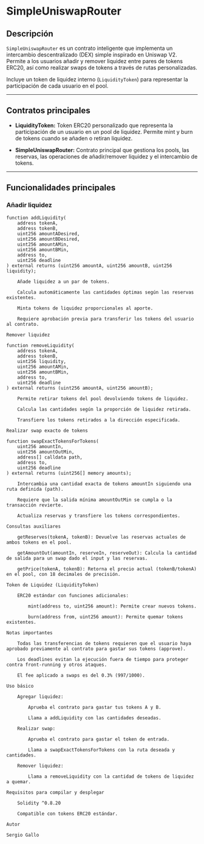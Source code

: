 # SimpleUniswapRouter

## Descripción

`SimpleUniswapRouter` es un contrato inteligente que implementa un intercambio descentralizado (DEX) simple inspirado en Uniswap V2. Permite a los usuarios añadir y remover liquidez entre pares de tokens ERC20, así como realizar swaps de tokens a través de rutas personalizadas.

Incluye un token de liquidez interno (`LiquidityToken`) para representar la participación de cada usuario en el pool.

---

## Contratos principales

- **LiquidityToken:** Token ERC20 personalizado que representa la participación de un usuario en un pool de liquidez. Permite mint y burn de tokens cuando se añaden o retiran liquidez.

- **SimpleUniswapRouter:** Contrato principal que gestiona los pools, las reservas, las operaciones de añadir/remover liquidez y el intercambio de tokens.

---

## Funcionalidades principales

### Añadir liquidez

```solidity
function addLiquidity(
    address tokenA,
    address tokenB,
    uint256 amountADesired,
    uint256 amountBDesired,
    uint256 amountAMin,
    uint256 amountBMin,
    address to,
    uint256 deadline
) external returns (uint256 amountA, uint256 amountB, uint256 liquidity);

    Añade liquidez a un par de tokens.

    Calcula automáticamente las cantidades óptimas según las reservas existentes.

    Minta tokens de liquidez proporcionales al aporte.

    Requiere aprobación previa para transferir los tokens del usuario al contrato.

Remover liquidez

function removeLiquidity(
    address tokenA,
    address tokenB,
    uint256 liquidity,
    uint256 amountAMin,
    uint256 amountBMin,
    address to,
    uint256 deadline
) external returns (uint256 amountA, uint256 amountB);

    Permite retirar tokens del pool devolviendo tokens de liquidez.

    Calcula las cantidades según la proporción de liquidez retirada.

    Transfiere los tokens retirados a la dirección especificada.

Realizar swap exacto de tokens

function swapExactTokensForTokens(
    uint256 amountIn,
    uint256 amountOutMin,
    address[] calldata path,
    address to,
    uint256 deadline
) external returns (uint256[] memory amounts);

    Intercambia una cantidad exacta de tokens amountIn siguiendo una ruta definida (path).

    Requiere que la salida mínima amountOutMin se cumpla o la transacción revierte.

    Actualiza reservas y transfiere los tokens correspondientes.

Consultas auxiliares

    getReserves(tokenA, tokenB): Devuelve las reservas actuales de ambos tokens en el pool.

    getAmountOut(amountIn, reserveIn, reserveOut): Calcula la cantidad de salida para un swap dado el input y las reservas.

    getPrice(tokenA, tokenB): Retorna el precio actual (tokenB/tokenA) en el pool, con 18 decimales de precisión.

Token de Liquidez (LiquidityToken)

    ERC20 estándar con funciones adicionales:

        mint(address to, uint256 amount): Permite crear nuevos tokens.

        burn(address from, uint256 amount): Permite quemar tokens existentes.

Notas importantes

    Todas las transferencias de tokens requieren que el usuario haya aprobado previamente al contrato para gastar sus tokens (approve).

    Los deadlines evitan la ejecución fuera de tiempo para proteger contra front-running y otros ataques.

    El fee aplicado a swaps es del 0.3% (997/1000).

Uso básico

    Agregar liquidez:

        Aprueba el contrato para gastar tus tokens A y B.

        Llama a addLiquidity con las cantidades deseadas.

    Realizar swap:

        Aprueba el contrato para gastar el token de entrada.

        Llama a swapExactTokensForTokens con la ruta deseada y cantidades.

    Remover liquidez:

        Llama a removeLiquidity con la cantidad de tokens de liquidez a quemar.

Requisitos para compilar y desplegar

    Solidity ^0.8.20

    Compatible con tokens ERC20 estándar.

Autor

Sergio Gallo
